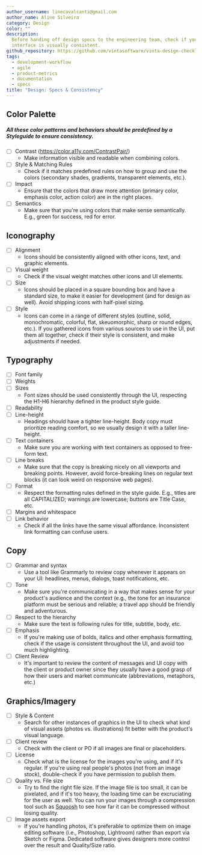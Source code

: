 ```yaml
---
author_username: linecavalcanti@gmail.com
author_name: Aline Silveira
category: Design
color: ""
description:
  Before handing off design specs to the engineering team, check if your
  interface is visually consistent.
github_repository: https://github.com/vintasoftware/vinta-design-checklists/tree/master/design-specs-consistency
tags:
  - development-workflow
  - agile
  - product-metrics
  - documentation
  - specs
title: "Design: Specs & Consistency"
---
```


## Color Palette

##### All these color patterns and behaviors should be predefined by a Styleguide to ensure consistency.

- [ ] Contrast (https://color.a11y.com/ContrastPair/)
  - Make information visible and readable when combining colors.
- [ ] Style & Matching Rules
  - Check if it matches predefined rules on how to group and use the colors (secondary shades, gradients, transparent elements, etc.).
- [ ] Impact
  - Ensure that the colors that draw more attention (primary color, emphasis color, action color) are in the right places.
- [ ] Semantics
  - Make sure that you're using colors that make sense semantically. E.g., green for success, red for error.

## Iconography

- [ ] Alignment
  - Icons should be consistently aligned with other icons, text, and graphic elements.
- [ ] Visual weight
  - Check if the visual weight matches other icons and UI elements.
- [ ] Size
  - Icons should be placed in a square bounding box and have a standard size, to make it easier for development (and for design as well). Avoid shipping icons with half-pixel sizing.
- [ ] Style
  - Icons can come in a range of different styles (outline, solid, monochromatic, colorful, flat, skeuomorphic, sharp or round edges, etc.). If you gathered icons from various sources to use in the UI, put them all together, check if their style is consistent, and make adjustments if needed.

## Typography

- [ ] Font family
- [ ] Weights
- [ ] Sizes
  - Font sizes should be used consistently through the UI, respecting the H1-H6 hierarchy defined in the product style guide.
- [ ] Readability
- [ ] Line-height
  - Headings should have a tighter line-height. Body copy must prioritize reading comfort, so we usually design it with a taller line-height.
- [ ] Text containers
  - Make sure you are working with text containers as opposed to free-form text.
- [ ] Line breaks
  - Make sure that the copy is breaking nicely on all viewports and breaking points. However, avoid force-breaking lines on regular text blocks (it can look weird on responsive web pages).
- [ ] Format
  - Respect the formatting rules defined in the style guide. E.g., titles are all CAPITALIZED; warnings are lowercase; buttons are Title Case, etc.
- [ ] Margins and whitespace
- [ ] Link behavior
  - Check if all the links have the same visual affordance. Inconsistent link formatting can confuse users.

## Copy

- [ ] Grammar and syntax
  - Use a tool like Grammarly to review copy whenever it appears on your UI: headlines, menus, dialogs, toast notifications, etc.
- [ ] Tone
  - Make sure you're communicating in a way that makes sense for your product's audience and the context (e.g., the tone for an insurance platform must be serious and reliable; a travel app should be friendly and adventurous.
- [ ] Respect to the hierarchy
  - Make sure the text is following rules for title, subtitle, body, etc.
- [ ] Emphasis
  - If you're making use of bolds, italics and other emphasis formatting, check if the usage is consistent throughout the UI, and avoid too much highlighting.
- [ ] Client Review
  - It's important to review the content of messages and UI copy with the client or product owner since they usually have a good grasp of how their users and market communicate (abbreviations, metaphors, etc.)

## Graphics/Imagery

- [ ] Style & Content
  - Search for other instances of graphics in the UI to check what kind of visual assets (photos vs. illustrations) fit better with the product's visual language.
- [ ] Client review
  - Check with the client or PO if all images are final or placeholders.
- [ ] License
  - Check what is the license for the images you're using, and if it's regular. If you're using real people's photos (not from an image stock), double-check if you have permission to publish them.
- [ ] Quality vs. File size
  - Try to find the right file size. If the image file is too small, it can be pixelated, and if it's too heavy, the loading time can be excruciating for the user as well. You can run your images through a compression tool such as [Squoosh](https://squoosh.app) to see how far it can be compressed without losing quality.
- [ ] Image assets export
  - If you're handling photos, it's preferable to optimize them on image editing software (i.e., Photoshop, Lightroom) rather than export via Sketch or Figma. Dedicated software gives designers more control over the result and Quality/Size ratio.
